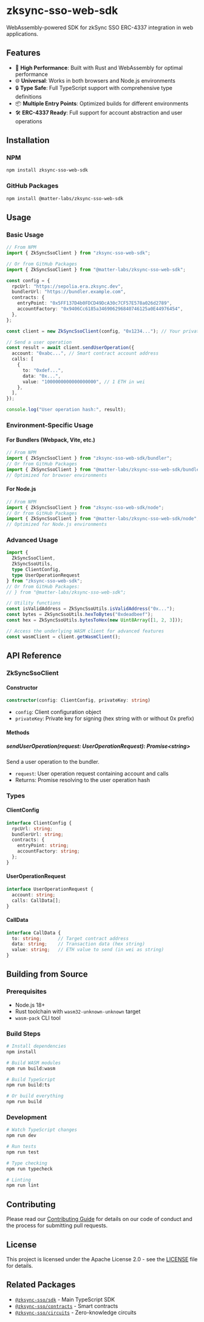 # zksync-sso-web-sdk

WebAssembly-powered SDK for zkSync SSO ERC-4337 integration in web applications.

## Features

- 🚀 **High Performance**: Built with Rust and WebAssembly for optimal performance
- 🌐 **Universal**: Works in both browsers and Node.js environments
- 🔒 **Type Safe**: Full TypeScript support with comprehensive type definitions
- 📦 **Multiple Entry Points**: Optimized builds for different environments
- 🛠 **ERC-4337 Ready**: Full support for account abstraction and user operations

## Installation

### NPM

```bash
npm install zksync-sso-web-sdk
```

### GitHub Packages

```bash
npm install @matter-labs/zksync-sso-web-sdk
```

## Usage

### Basic Usage

```typescript
// From NPM
import { ZkSyncSsoClient } from "zksync-sso-web-sdk";

// Or from GitHub Packages
import { ZkSyncSsoClient } from "@matter-labs/zksync-sso-web-sdk";

const config = {
  rpcUrl: "https://sepolia.era.zksync.dev",
  bundlerUrl: "https://bundler.example.com",
  contracts: {
    entryPoint: "0x5FF137D4b0FDCD49DcA30c7CF57E578a026d2789",
    accountFactory: "0x9406Cc6185a346906296840746125a0E44976454",
  },
};

const client = new ZkSyncSsoClient(config, "0x1234..."); // Your private key

// Send a user operation
const result = await client.sendUserOperation({
  account: "0xabc...", // Smart contract account address
  calls: [
    {
      to: "0xdef...",
      data: "0x...", 
      value: "1000000000000000000", // 1 ETH in wei
    },
  ],
});

console.log("User operation hash:", result);
```

### Environment-Specific Usage

#### For Bundlers (Webpack, Vite, etc.)

```typescript
// From NPM
import { ZkSyncSsoClient } from "zksync-sso-web-sdk/bundler";
// Or from GitHub Packages
import { ZkSyncSsoClient } from "@matter-labs/zksync-sso-web-sdk/bundler";
// Optimized for browser environments
```

#### For Node.js

```typescript
// From NPM
import { ZkSyncSsoClient } from "zksync-sso-web-sdk/node";
// Or from GitHub Packages
import { ZkSyncSsoClient } from "@matter-labs/zksync-sso-web-sdk/node";
// Optimized for Node.js environments  
```

### Advanced Usage

```typescript
import { 
  ZkSyncSsoClient, 
  ZkSyncSsoUtils,
  type ClientConfig,
  type UserOperationRequest 
} from "zksync-sso-web-sdk";
// Or from GitHub Packages:
// } from "@matter-labs/zksync-sso-web-sdk";

// Utility functions
const isValidAddress = ZkSyncSsoUtils.isValidAddress("0x...");
const bytes = ZkSyncSsoUtils.hexToBytes("0xdeadbeef");
const hex = ZkSyncSsoUtils.bytesToHex(new Uint8Array([1, 2, 3]));

// Access the underlying WASM client for advanced features
const wasmClient = client.getWasmClient();
```

## API Reference

### ZkSyncSsoClient

#### Constructor

```typescript
constructor(config: ClientConfig, privateKey: string)
```

- `config`: Client configuration object
- `privateKey`: Private key for signing (hex string with or without 0x prefix)

#### Methods

##### sendUserOperation(request: UserOperationRequest): Promise\<string\>

Send a user operation to the bundler.

- `request`: User operation request containing account and calls
- Returns: Promise resolving to the user operation hash

### Types

#### ClientConfig

```typescript
interface ClientConfig {
  rpcUrl: string;
  bundlerUrl: string;
  contracts: {
    entryPoint: string;
    accountFactory: string;
  };
}
```

#### UserOperationRequest

```typescript
interface UserOperationRequest {
  account: string;
  calls: CallData[];
}
```

#### CallData

```typescript
interface CallData {
  to: string;      // Target contract address
  data: string;    // Transaction data (hex string)
  value: string;   // ETH value to send (in wei as string)
}
```

## Building from Source

### Prerequisites

- Node.js 18+
- Rust toolchain with `wasm32-unknown-unknown` target
- `wasm-pack` CLI tool

### Build Steps

```bash
# Install dependencies
npm install

# Build WASM modules
npm run build:wasm

# Build TypeScript
npm run build:ts

# Or build everything
npm run build
```

### Development

```bash
# Watch TypeScript changes
npm run dev

# Run tests
npm run test

# Type checking
npm run typecheck

# Linting
npm run lint
```

## Contributing

Please read our [Contributing Guide](../../../CONTRIBUTING.md)
for details on our code of conduct and the process for submitting
pull requests.

## License

This project is licensed under the
Apache License 2.0 - see the [LICENSE](../../../LICENSE-APACHE)
file for details.

## Related Packages

- [`@zksync-sso/sdk`](../../sdk/) - Main TypeScript SDK
- [`@zksync-sso/contracts`](../../contracts/) - Smart contracts
- [`@zksync-sso/circuits`](../../circuits/) - Zero-knowledge circuits
